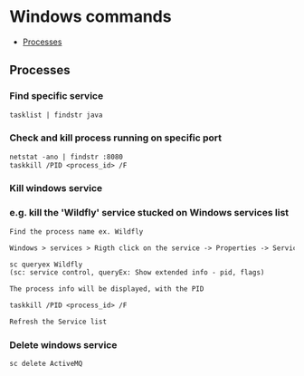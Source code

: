 # Windows commands

* [Processes](#Processes)

## Processes

### Find specific service

```txt
tasklist | findstr java
```

### Check and kill process running on specific port

```txt
netstat -ano | findstr :8080
taskkill /PID <process_id> /F
```

### Kill windows service

### e.g. kill the 'Wildfly' service stucked on Windows services list

```txt
Find the process name ex. Wildfly

Windows > services > Rigth click on the service -> Properties -> Service name: Wildfly

sc queryex Wildfly
(sc: service control, queryEx: Show extended info - pid, flags)

The process info will be displayed, with the PID

taskkill /PID <process_id> /F

Refresh the Service list
```

### Delete windows  service

```txt
sc delete ActiveMQ
```

